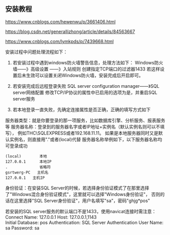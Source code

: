 ## 安装教程
https://www.cnblogs.com/hewenwu/p/3661406.html

https://blog.csdn.net/generallizhong/article/details/84563667

https://www.cnblogs.com/lymkpds/p/7439668.html

安装过程中问题处理流程如下：

1. 若安装过程中遇到windows防火墙警告信息，处理方法如下：
Windows防火墙——》高级设置 ——》入站规则
    创建指定TCP端口的过滤器1433
若这样设置后未生效可以设置关闭Windows防火墙，安装完成后开启即可。

2. 若安装完成后远程登录失败
SQL server configuration manager——》SQL server网络配置
修改TCP/IP协议的属性中已启用的选项为是，并重启SQL server服务

3. 若本地登录一直失败，先确定连接属性是否正确，正确的填写方式如下

服务器类型：就是你要登录的那一项服务，比如数据库引擎、分析服务、报表服务等
服务器名称：登录到的服务器名字或者IP地址+实例名（默认实例名则可以不填写），
            例如THC\SQLEXPRESS或者192.168.11.11。
            如果是本地服务器同时又是默认实例名，则直接用"."或者(local)代替
服务器名称举例如下，以下服务器名称均可登录成功         
````
(local)        本地
127.0.0.1      本地IP
.              省略符
gsrtwerg-PC   主机名
127.0.0.1   主机IP
````            
身份验证：在安装SQL Server的时候，若选择身份验证模式了在那里选择了"Windows混合身份验证模式"，这里就可以选择"Windows身份验证"，
          否则的话在这里选择"SQL Server身份验证"，用户名填写"sa"，密码"ghjg*pos"           
          
若安装的SQL server服务的默认端口不是1433，使用navicat连接时需注意：
Connect Name: 127.0.0.1
Host: 127.0.0.1,1143          
Initial Database: pos
Authentication: SQL Server Authentication
User Name: sa
Password: sa